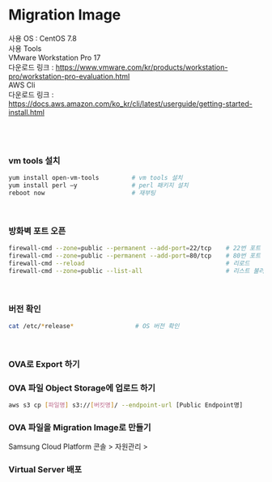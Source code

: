 <h1>Migration Image</h1> 

사용 OS : CentOS 7.8</br>
사용 Tools</br>
VMware Workstation Pro 17</br>
다운로드 링크 : https://www.vmware.com/kr/products/workstation-pro/workstation-pro-evaluation.html</br>
AWS Cli</br>
다운로드 링크 : https://docs.aws.amazon.com/ko_kr/cli/latest/userguide/getting-started-install.html</br>
</br>
</br>
</br>

<h3>vm tools 설치</h3>

```bash
yum install open-vm-tools         # vm tools 설치
yum install perl –y               # perl 패키지 설치
reboot now                        # 재부팅
```
</br>

<h3>방화벽 포트 오픈</h3>

```bash
firewall-cmd --zone=public --permanent --add-port=22/tcp    # 22번 포트 오픈
firewall-cmd --zone=public --permanent --add-port=80/tcp    # 80번 포트 오픈
firewall-cmd --reload                                       # 리로드
firewall-cmd --zone=public --list-all                       # 리스트 불러오기
```
</br>


<h3>버전 확인</h3>

```bash
cat /etc/*release*                 # OS 버전 확인
```
</br>

<h3>OVA로 Export 하기</h3>

<h3>OVA 파일 Object Storage에 업로드 하기</h3>

```bash
aws s3 cp [파일명] s3://[버킷명]/ --endpoint-url [Public Endpoint명]
```

<h3>OVA 파일을 Migration Image로 만들기</h3>
Samsung Cloud Platform 콘솔 > 자원관리 > 

<h3>Virtual Server 배포</h3>

